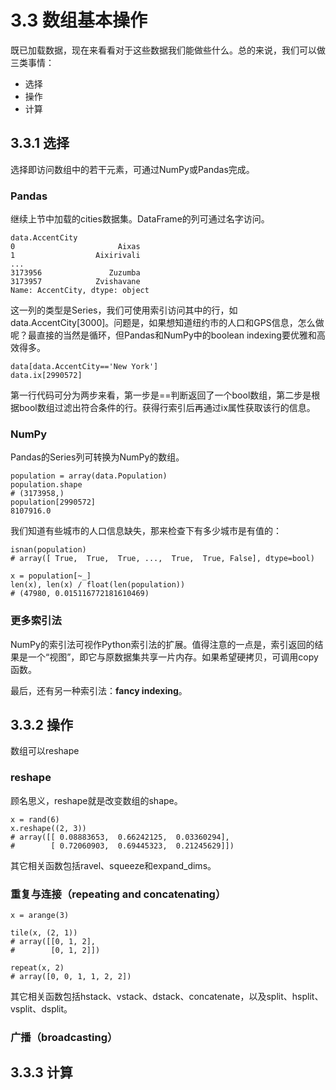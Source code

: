 # 3.3 数组基本操作

既已加载数据，现在来看看对于这些数据我们能做些什么。总的来说，我们可以做三类事情：

* 选择
* 操作
* 计算

## 3.3.1 选择

选择即访问数组中的若干元素，可通过NumPy或Pandas完成。

### Pandas

继续上节中加载的cities数据集。DataFrame的列可通过名字访问。

```
data.AccentCity
0                       Aixas
1                  Aixirivali
...
3173956               Zuzumba
3173957            Zvishavane
Name: AccentCity, dtype: object
```

这一列的类型是Series，我们可使用索引访问其中的行，如data.AccentCity[3000]。问题是，如果想知道纽约市的人口和GPS信息，怎么做呢？最直接的当然是循环，但Pandas和NumPy中的boolean indexing要优雅和高效得多。

```
data[data.AccentCity=='New York']
data.ix[2990572]
```

第一行代码可分为两步来看，第一步是==判断返回了一个bool数组，第二步是根据bool数组过滤出符合条件的行。获得行索引后再通过ix属性获取该行的信息。

### NumPy

Pandas的Series列可转换为NumPy的数组。

```
population = array(data.Population)
population.shape
# (3173958,)
population[2990572]
8107916.0
```

我们知道有些城市的人口信息缺失，那来检查下有多少城市是有值的：

```
isnan(population)
# array([ True,  True,  True, ...,  True,  True, False], dtype=bool)

x = population[~_]
len(x), len(x) / float(len(population))
# (47980, 0.015116772181610469)
```

### 更多索引法

NumPy的索引法可视作Python索引法的扩展。值得注意的一点是，索引返回的结果是一个“视图”，即它与原数据集共享一片内存。如果希望硬拷贝，可调用copy函数。

最后，还有另一种索引法：**fancy indexing**。

## 3.3.2 操作

数组可以reshape

### reshape

顾名思义，reshape就是改变数组的shape。

```
x = rand(6)
x.reshape((2, 3))
# array([[ 0.08883653,  0.66242125,  0.03360294],
#        [ 0.72060903,  0.69445323,  0.21245629]])
```

其它相关函数包括ravel、squeeze和expand_dims。

### 重复与连接（repeating and concatenating）

```
x = arange(3)

tile(x, (2, 1))
# array([[0, 1, 2],
#        [0, 1, 2]])

repeat(x, 2)
# array([0, 0, 1, 1, 2, 2])
```

其它相关函数包括hstack、vstack、dstack、concatenate，以及split、hsplit、vsplit、dsplit。

### 广播（broadcasting）



## 3.3.3 计算








